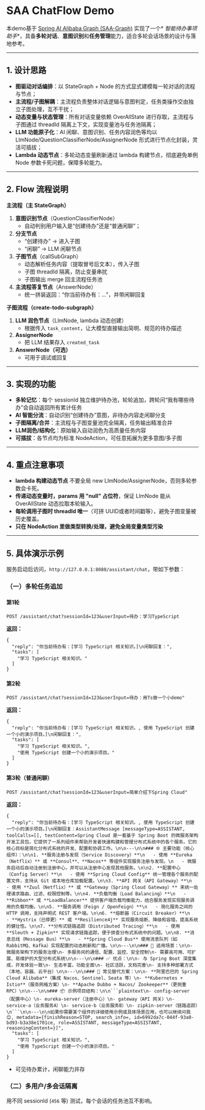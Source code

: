 # SAA ChatFlow Demo

本demo基于 [Spring AI Alibaba Graph (SAA-Graph)](https://github.com/alibaba/spring-ai-alibaba-graph) 实现了一个*
*智能待办事项助手**，具备**多轮对话**、**意图识别**和**任务管理**能力，适合多轮会话场景的设计与落地参考。

------

## 1. 设计思路

- **图驱动对话编排**：以 StateGraph + Node 的方式显式建模每一轮对话的流程与节点；
- **主流程/子图解耦**：主流程负责整体对话逻辑与意图判定，任务类操作交由独立子图处理，互不干扰；
- **动态变量与状态管理**：所有对话变量依赖 OverAllState 进行存取，主流程与子图通过 threadId 隔离上下文，实现变量池与任务池隔离；
- **LLM 功能原子化**：AI 闲聊、意图识别、任务内容润色等均以 LlmNode/QuestionClassifierNode/AssignerNode 形式进行节点化封装，灵活可插拔；
- **Lambda 动态节点**：多轮动态变量刷新通过 lambda 构建节点，彻底避免单例 Node 参数卡死问题，保障多轮能力。

------

## 2. Flow 流程说明

**主流程（主 StateGraph）**

1. **意图识别节点**（QuestionClassifierNode）
    - 自动判别用户输入是“创建待办”还是“普通闲聊”；
2. **分支节点**
    - “创建待办” → 进入子图
    - “闲聊” → LLM 闲聊节点
3. **子图节点**（callSubGraph）
    - 动态解析任务内容（提取冒号后文本），传入子图
    - 子图 threadId 隔离，防止变量串扰
    - 子图输出 merge 回主流程任务池
4. **主流程答复节点**（AnswerNode）
    - 统一拼装返回：“你当前待办有：...”，并带闲聊回复

**子图流程（create-todo-subgraph）**

1. **LLM 润色节点**（LlmNode, lambda 动态创建）
    - 根据传入 `task_content`，让大模型直接输出简明、规范的待办描述
2. **AssignerNode**
    - 把 LLM 结果存入 `created_task`
3. **AnswerNode（可选）**
    - 可用于调试或回复

------

## 3. 实现的功能

- **多轮记忆**：每个 sessionId 独立维护待办池，轮轮追加，跨轮问“我有哪些待办”会自动返回所有累计任务
- **AI 智能分流**：自动识别“创建待办”意图，非待办内容走闲聊分支
- **子图隔离/合并**：主流程与子图变量池完全隔离，任务输出精准合并
- **LLM润色/结构化**：原始输入自动润色为高质量任务内容
- **可插拔**：各节点均为标准 NodeAction，可任意拓展为更多意图/多子图

------

## 4. 重点注意事项

- **lambda 构建动态节点**
  不要全局 new LlmNode/AssignerNode，否则多轮参数会卡死。
- **传递动态变量时，params 用 "null" 占位符**，保证 LlmNode 能从 OverAllState 动态拉取本轮输入。
- **每轮调用子图时 threadId 唯一**（可拼 UUID或者时间戳等），避免子图变量被历史覆盖。
- **只在 NodeAction 里做类型转换/处理，避免全局变量类型污染**

------

## 5. 具体演示示例

服务启动后访问，`http://127.0.0.1:8080/assistant/chat`，带如下参数：

### （一）多轮任务追加

#### 第1轮

```
POST /assistant/chat?sessionId=123&userInput=待办：学习TypeScript
```

**返回：**

```
{
  "reply": "你当前待办有：[学习 TypeScript 相关知识。]\n闲聊回复：",
  "tasks": [
    "学习 TypeScript 相关知识。"
  ]
}
```

#### 第2轮

```
POST /assistant/chat?sessionId=123&userInput=待办：用Ts做一个小demo"
```

**返回：**

```
{
  "reply": "你当前待办有：[学习 TypeScript 相关知识。, 使用 TypeScript 创建一个小的演示项目。]\n闲聊回复：",
  "tasks": [
    "学习 TypeScript 相关知识。",
    "使用 TypeScript 创建一个小的演示项目。"
  ]
}
```

#### 第3轮（普通闲聊）

```
POST /assistant/chat?sessionId=123&userInput=简单介绍下Spring Cloud"
```

**返回：**

```
{
  "reply": "你当前待办有：[学习 TypeScript 相关知识。, 使用 TypeScript 创建一个小的演示项目。]\n闲聊回复：AssistantMessage [messageType=ASSISTANT, toolCalls=[], textContent=Spring Cloud 是一套基于 Spring Boot 的微服务架构开发工具包，它提供了一系列组件来帮助开发者快速构建和管理分布式系统中的各个服务。它的核心目标是简化分布式系统的开发、配置和协调工作。\n\n---\n\n### 🌐 主要功能（核心组件）：\n\n1. **服务注册与发现（Service Discovery）**\n   - 使用 **Eureka（Netflix）** 或 **Consul**、**Nacos** 等组件实现服务注册与发现。\n   - 微服务启动后自动注册到注册中心，并可以从注册中心发现其他服务。\n\n2. **配置中心（Config Server）**\n   - 使用 **Spring Cloud Config** 统一管理各个服务的配置文件，支持从 Git 或本地仓库加载配置。\n\n3. **API 网关（API Gateway）**\n   - 使用 **Zuul（Netflix）** 或 **Gateway（Spring Cloud Gateway）** 来统一处理请求路由、过滤、权限控制等。\n\n4. **负载均衡（Load Balancing）**\n   - **Ribbon** 或 **LoadBalancer** 提供客户端负载均衡能力，结合服务发现实现服务调用的负载均衡。\n\n5. **服务调用（Feign / OpenFeign）**\n   - 简化服务之间的 HTTP 调用，支持声明式 REST 客户端。\n\n6. **熔断器（Circuit Breaker）**\n   - **Hystrix（已停更）** 或 **Resilience4j** 实现服务熔断、降级和容错，提高系统的健壮性。\n\n7. **分布式链路追踪（Distributed Tracing）**\n   - 使用 **Sleuth + Zipkin** 实现请求链路追踪，便于排查分布式系统中的问题。\n\n8. **消息总线（Message Bus）**\n   - **Spring Cloud Bus** 使用消息队列（如 RabbitMQ、Kafka）实现配置的动态刷新和广播。\n\n---\n\n### 🧱 适用场景：\n\n- 微服务架构下的服务治理\n- 多服务间的通信、配置、监控、安全控制\n- 需要高可用、可扩展、易维护的大型分布式系统\n\n---\n\n### ✅ 优点：\n\n- 与 Spring Boot 深度集成，开发体验一致\n- 生态丰富，功能全面\n- 社区活跃，文档完善\n- 支持多种部署方式（本地、容器、云平台）\n\n---\n\n### 🔁 常见替代方案：\n\n- **阿里巴巴的 Spring Cloud Alibaba**（集成 Nacos、Sentinel、Seata 等）\n- **Kubernetes + Istio**（服务网格方案）\n- **Apache Dubbo + Nacos/ Zookeeper**（更侧重 RPC）\n\n---\n\n### 📦 示例项目结构：\n\n```plaintext\n- config-server（配置中心）\n- eureka-server（注册中心）\n- gateway（API 网关）\n- service-a（业务服务A）\n- service-b（业务服务B）\n- zipkin-server（链路追踪）\n```\n\n---\n\n如果你需要某个组件的详细使用示例或具体场景应用，也可以继续问我 😊, metadata={finishReason=STOP, search_info=, id=6992da7c-044f-93a0-bd93-b3a38e1701ce, role=ASSISTANT, messageType=ASSISTANT, reasoningContent=}]",
  "tasks": [
    "学习 TypeScript 相关知识。",
    "使用 TypeScript 创建一个小的演示项目。"
  ]
}
```

- 可见待办累计，闲聊能力并存

### （二）多用户/多会话隔离

用不同 sessionId (`456` 等) 测试，每个会话的任务池互不影响。

